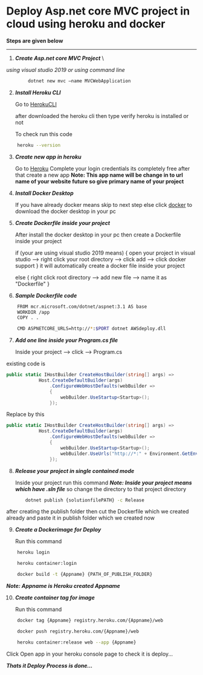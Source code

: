 # Deploy Asp.net core MVC project in cloud using heroku and docker

**Steps are given below**

**************

1. ***Create Asp.net core MVC Project*** \
	
*using visual studio 2019 or using command line*

```bash
		dotnet new mvc –name MVCWebApplication
```

2. ***Install Heroku CLI***

	Go to [HerokuCLI](https://devcenter.heroku.com/articles/heroku-cli#verifying-your-installation)

	after downloaded the heroku cli then type verify heroku is installed or not

	To check run this code

```bash
	heroku --version
```

3. ***Create new app in heroku***

	Go to [Heroku](https://www.heroku.com/)
	Complete your login credentials its completely free
	after that create a new app
	**Note: This app name will be change in to url name of your website future so give primary name of your project**


4. ***Install Docker Desktop***

	If you have already docker means skip to next step else click [docker](https://docs.docker.com/get-docker/) to download the docker desktop in your pc


5. ***Create Dockerfile inside your project***

	After install the docker desktop in your pc then create a Dockerfile inside your project

	if (your are using visual studio 2019 means)
	{
		open your project in visual studio --> right click your root directory --> click add --> click docker support
	}
	it will automatically create a docker file inside your project

	else {
		right click root directory --> add new file --> name it as "Dockerfile"
	}

6. ***Sample Dockerfile code***


```bash
	FROM mcr.microsoft.com/dotnet/aspnet:3.1 AS base
	WORKDIR /app
	COPY . .

	CMD ASPNETCORE_URLS=http://*:$PORT dotnet AWSdeploy.dll
```

7. ***Add one line inside your Program.cs file***

	Inside your project --> click --> Program.cs

 existing code is 

```c#
public static IHostBuilder CreateHostBuilder(string[] args) =>
            Host.CreateDefaultBuilder(args)
                .ConfigureWebHostDefaults(webBuilder =>
                {
                    webBuilder.UseStartup<Startup>();
                });
```

Replace by this

```c#
public static IHostBuilder CreateHostBuilder(string[] args) =>
            Host.CreateDefaultBuilder(args)
                .ConfigureWebHostDefaults(webBuilder =>
                {
                    webBuilder.UseStartup<Startup>();
                    webBuilder.UseUrls("http://*:" + Environment.GetEnvironmentVariable("PORT"));
                });
 ```

 8. ***Release your project in single contained mode***

 	Inside your project run this command
 	***Note: Inside your project means which have .sln file*** so change the directory to that project directory

 ```bash
 		dotnet publish {solutionfilePATH} -c Release
 ```
 after creating the publish folder then cut the Dockerfile which we created already and paste it in publish folder which we created now

 9. ***Create a Dockerimage for Deploy***

 	Run this command
```bash
	heroku login

	heroku container:login

	docker build -t {Appname} {PATH_OF_PUBLISH_FOLDER}
```
***Note: Appname is Heroku created Appname***

10. ***Create container tag for image***
	
	Run this command

```bash
	docker tag {Appname} registry.heroku.com/{Appname}/web

	docker push registry.heroku.com/{Appname}/web

	heroku container:release web --app {Appname}
```

Click Open app in your heroku console page to check it is deploy...


***Thats it Deploy Process is done...***
